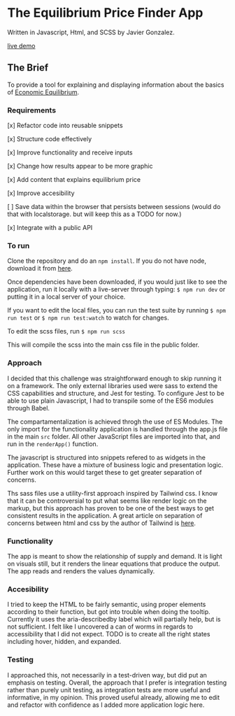 # The Equilibrium Price Finder App

Written in Javascript, Html, and SCSS by Javier Gonzalez.

[live demo](https://keypathchallenge.neocities.org/)

## The Brief
To provide a tool for explaining and displaying information about the basics of [Economic Equilibrium](https://en.wikipedia.org/wiki/Economic_equilibrium). 

### Requirements
[x] Refactor code into reusable snippets

[x] Structure code effectively

[x] Improve functionality and receive inputs

[x] Change how results appear to be more graphic

[x] Add content that explains equilibrium price

[x] Improve accesibility

[ ] Save data within the browser that persists between sessions (would do that with localstorage. but will keep this as a TODO for now.)

[x] Integrate with a public API

### To run
Clone the repository and do an `npm install`. If you do not have node, download it from [here](https://www.npmjs.com/get-npm).

Once dependencies have been downloaded, if you would just like to see the application, run it locally with a live-server through typing: 
`$ npm run dev`
or putting it in a local server of your choice. 

If you want to edit the local files, you can run the test suite by running 
`$ npm run test` or `$ npm run test:watch` 
to watch for changes. 

To edit the scss files, run 
`$ npm run scss`

This will compile the scss into the main css file in the public folder.

### Approach
I decided that this challenge was straightforward enough to skip running it on a framework. The only external libraries used were sass to extend the CSS capabilities and structure, and Jest for testing. To configure Jest to be able to use plain Javascript, I had to transpile some of the ES6 modules through Babel.

The compartamentalization is achieved throgh the use of ES Modules. The only import for the functionality application is handled through the app.js file in the main `src` folder. All other JavaScript files are imported into that, and run in the `renderApp()` function.

The javascript is structured into snippets refered to as widgets in the application. These have a mixture of business logic and presentation logic. Further work on this would target these to get greater separation of concerns.

Ths sass files use a utility-first approach inspired by Tailwind css. I know that it can be controversial to put what seems like render logic on the markup, but this approach has proven to be one of the best ways to get consistent results in the application. A great article on separation of concerns between html and css by the author of Tailwind is [here](https://adamwathan.me/css-utility-classes-and-separation-of-concerns/).

### Functionality

The app is meant to show the relationship of supply and demand. It is light on visuals still, but it renders the linear equations that produce the output. The app reads and renders the values dynamically.

### Accesibility

I tried to keep the HTML to be fairly semantic, using proper elements according to their function, but got into trouble when doing the tooltip. Currently it uses the aria-describedby label which will partially help, but is not sufficient. I felt like I uncovered a can of worms in regards to accessibility that I did not expect. TODO is to create all the right states including hover, hidden, and expanded. 

### Testing

I approached this, not necessarily in a test-driven way, but did put an emphasis on testing. Overall, the approach that I prefer is integration testing rather than purely unit testing, as integration tests are more useful and informative, in my opinion. This proved useful already, allowing me to edit and refactor with confidence as I added more application logic here.
